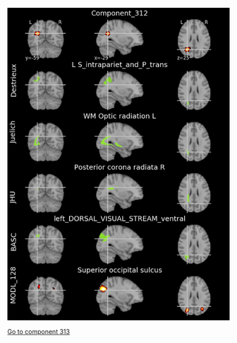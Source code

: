 


![312](preliminary/312.jpg "Component 312")

[Go to component 313](https://parietal-inria.github.io/MODL_atlas/1024/313 "Component 313")
